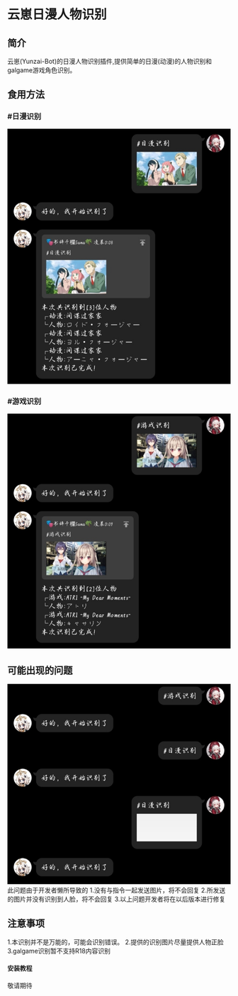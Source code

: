 # 云崽日漫人物识别

## 简介
云崽(Yunzai-Bot)的日漫人物识别插件,提供简单的日漫(动漫)的人物识别和galgame游戏角色识别。

## 食用方法
### #日漫识别
![](5501.jpg)


### #游戏识别
![](5502.jpg)

## 可能出现的问题
![](5503.jpg)
此问题由于开发者懒所导致的
1.没有与指令一起发送图片，将不会回复
2.所发送的图片并没有识别到人脸，将不会回复
3.以上问题开发者将在以后版本进行修复

## 注意事项
1.本识别并不是万能的，可能会识别错误。
2.提供的识别图片尽量提供人物正脸
3.galgame识别暂不支持R18内容识别

#### 安装教程


敬请期待